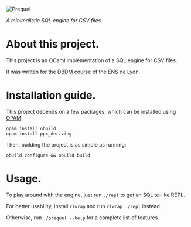 ![Prequel](http://amaia.at/prequel.png)

*A minimalistic SQL engine for CSV files.*


# About this project.

This project is an OCaml implementation of a SQL engine for CSV files.

It was written for the [DBDM course](https://perso.liris.cnrs.fr/emmanuel.coquery/dbdm/DBDM-2018-project.html) of the ENS de Lyon.


# Installation guide.

This project depends on a few packages, which can be installed using [OPAM](https://opam.ocaml.org/doc/Install.html):
```
opam install obuild
opam install ppx_deriving
```

Then, building the project is as simple as running:
```
obuild configure && obuild build
```


# Usage.

To play around with the engine, just run `./repl` to get an SQLite-like REPL.

For better usability, install `rlwrap` and run `rlwrap ./repl` instead.

Otherwise, run `./prequel --help` for a complete list of features.

